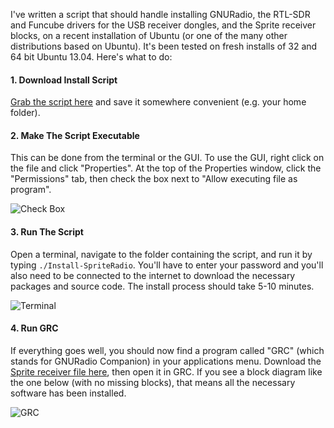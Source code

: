I've written a script that should handle installing GNURadio, the RTL-SDR and Funcube drivers for the USB receiver dongles, and the Sprite receiver blocks, on a recent installation of Ubuntu (or one of the many other distributions based on Ubuntu). It's been tested on fresh installs of 32 and 64 bit Ubuntu 13.04. Here's what to do:

#### 1. Download Install Script
[Grab the script here](https://raw.github.com/zacinaction/kicksat/master/GroundStation/GNURadio/Install-SpriteRadio) and save it somewhere convenient (e.g. your home folder).

#### 2. Make The Script Executable
This can be done from the terminal or the GUI. To use the GUI, right click on the file and click "Properties". At the top of the Properties window, click the "Permissions" tab, then check the box next to "Allow executing file as program".

![Check Box](https://dl.dropboxusercontent.com/u/19178351/GItHub%20Wiki%20Pictures/GNURadio_CheckBox.png)

#### 3. Run The Script
Open a terminal, navigate to the folder containing the script, and run it by typing `./Install-SpriteRadio`. You'll have to enter your password and you'll also need to be connected to the internet to download the necessary packages and source code. The install process should take 5-10 minutes.

![Terminal](https://dl.dropboxusercontent.com/u/19178351/GItHub%20Wiki%20Pictures/GNURadio_Term.png)

#### 4. Run GRC
If everything goes well, you should now find a program called "GRC" (which stands for GNURadio Companion) in your applications menu. Download the [Sprite receiver file here](https://raw.github.com/zacinaction/kicksat/master/GroundStation/GNURadio/SpriteReceiver.grc), then open it in GRC. If you see a block diagram like the one below (with no missing blocks), that means all the necessary software has been installed.

![GRC](https://dl.dropboxusercontent.com/u/19178351/GItHub%20Wiki%20Pictures/GNURadio_GRC.png)